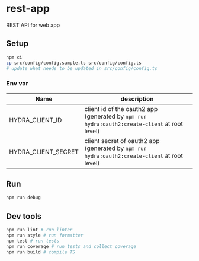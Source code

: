 # rest-app

REST API for web app

## Setup

```bash
npm ci
cp src/config/config.sample.ts src/config/config.ts
# update what needs to be updated in src/config/config.ts
```

### Env var
|Name|description|
|---|---|
|HYDRA_CLIENT_ID|client id of the oauth2 app (generated by `npm run hydra:oauth2:create-client` at root level)|
|HYDRA_CLIENT_SECRET|client secret of oauth2 app (generated by `npm run hydra:oauth2:create-client` at root level)|

## Run

```bash
npm run debug
```
## Dev tools

```bash
npm run lint # run linter
npm run style # run formatter
npm test # run tests
npm run coverage # run tests and collect coverage
npm run build # compile TS
```
